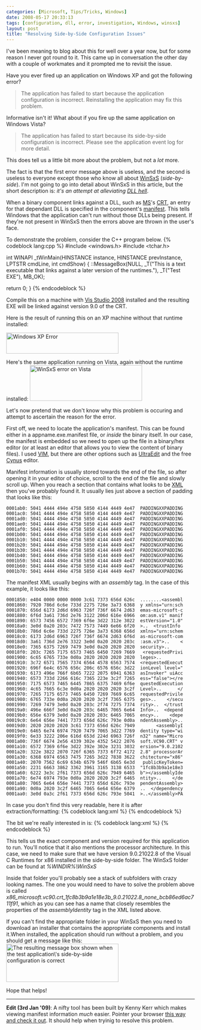 ```yaml
---
categories: [Microsoft, Tips/Tricks, Windows]
date: 2008-05-17 20:33:13
tags: [configuration, dll, error, investigation, Windows, winsxs]
layout: post
title: "Resolving Side-by-Side Configuration Issues"
---
```

I've been meaning to blog about this for well over a year now, but for some reason I never got round to it. This came up in conversation the other day with a couple of workmates and it prompted me to revisit the issue.

Have you ever fired up an application on Windows XP and got the following error?
<blockquote><p>The application has failed to start because the application configuration is incorrect. Reinstalling the application may fix this problem.</p></blockquote>
Informative isn't it! What about if you fire up the same application on Windows Vista?
<blockquote><p>The application has failed to start because its side-by-side configuration is incorrect. Please see the application event log for more detail.</p></blockquote>
This does tell us a little bit more about the problem, but not a <em>lot</em> more.

<!--more-->

The fact is that the first error message above is useless, and the second is useless to everyone except those who know all about <a href="http://blog.tiensivu.com/aaron/archives/1306-Demystifying-the-WinSxS-directory-in-Windows-XP,-Vista-and-Server-20032008.html" title="WinSxS">WinSxS</a> (<em>side-by-side</em>). I'm not going to go into detail about WinSxS in this article, but the short description is: <em>it's an attempt at alleviating <a href="http://en.wikipedia.org/wiki/DLL_hell" title="DLL Hell">DLL hell</a></em>.

When a binary component links against a DLL, such as <a href="http://www.microsoft.com/" title="Microsoft">MS</a>'s <a href="http://msdn.microsoft.com/en-us/library/abx4dbyh(VS.80).aspx" title="C Run-Time Libraries">CRT</a>, an entry for that dependant DLL is specified in the component's <a href="http://msdn.microsoft.com/en-us/library/aa375365.aspx" title="Manifests">manifest</a>. This tells Windows that the application can't run without those DLLs being present. If they're not present in WinSxS then the errors above are thrown in the user's face.

To demonstrate the problem, consider the C++ program below.
{% codeblock lang:cpp %}
#include <windows.h>
#include <tchar.h>

int WINAPI _tWinMain(HINSTANCE instance, HINSTANCE prevInstance, LPTSTR cmdLine, int cmdShow)
{
  ::MessageBox(NULL,
      _T("This is a text executable that links against a later version of the runtimes."),
      _T("Test EXE"),
      MB_OK);

  return 0;
}
{% endcodeblock %}


Compile this on a machine with <a href="http://msdn.microsoft.com/en-us/vstudio/default.aspx" title="Visual Studio Developer Center">Vis Studio 2008</a> installed and the resulting EXE will be linked against version 9.0 of the CRT.

Here is the result of running this on an XP machine without that runtime installed:

<a href="/uploads/2008/05/xp_fail.png" rel="lightbox[winsxs]"><img src="/uploads/2008/05/xp_fail.png" alt="Windows XP Error" title="XP Error" width="300" height="56" class="aligncenter size-medium wp-image-350" /></a>

Here's the same application running on Vista, again without the runtime installed:
<a href="/uploads/2008/05/vista_fail.png" rel="lightbox[winsxs]"><img src="/uploads/2008/05/vista_fail.png" alt="WinSxS error on Vista" title="Vista Error Message" width="300" height="95" class="aligncenter size-medium wp-image-349" /></a>

Let's now pretend that we don't know why this problem is occuring and attempt to ascertain the reason for the error.

First off, we need to locate the application's manifest. This can be found either in a appname.exe.manifest file, or <em>inside</em> the binary itself. In our case, the manifest is embedded so we need to open up the file in a binary/hex editor (or at least an editor that allows you to view the content of binary files). I used <a href="http://www.vim.org/" title="VIM">VIM</a>, but there are other options such as <a href="http://www.ultraedit.com/" title="UltraEdit">UltraEdit</a> and the free <a href="http://www.softcircuits.com/cygnus/fe/" title="Cygnus Hex Editor">Cynus</a> editor.

Manifest information is usually stored towards the end of the file, so after opening it in your editor of choice, scroll to the end of the file and slowly scroll up. When you reach a section that contains what looks to be <a href="http://www.w3.org/XML/" title="XML">XML</a> then you've probably found it. It usually lies just above a section of padding that looks like this:

    0001ab0: 5041 4444 494e 4758 5850 4144 4449 4e47  PADDINGXXPADDING
    0001ac0: 5041 4444 494e 4758 5850 4144 4449 4e47  PADDINGXXPADDING
    0001ad0: 5041 4444 494e 4758 5850 4144 4449 4e47  PADDINGXXPADDING
    0001ae0: 5041 4444 494e 4758 5850 4144 4449 4e47  PADDINGXXPADDING
    0001af0: 5041 4444 494e 4758 5850 4144 4449 4e47  PADDINGXXPADDING
    0001b00: 5041 4444 494e 4758 5850 4144 4449 4e47  PADDINGXXPADDING
    0001b10: 5041 4444 494e 4758 5850 4144 4449 4e47  PADDINGXXPADDING
    0001b20: 5041 4444 494e 4758 5850 4144 4449 4e47  PADDINGXXPADDING
    0001b30: 5041 4444 494e 4758 5850 4144 4449 4e47  PADDINGXXPADDING
    0001b40: 5041 4444 494e 4758 5850 4144 4449 4e47  PADDINGXXPADDING
    0001b50: 5041 4444 494e 4758 5850 4144 4449 4e47  PADDINGXXPADDING
    0001b60: 5041 4444 494e 4758 5850 4144 4449 4e47  PADDINGXXPADDING
    0001b70: 5041 4444 494e 4758 5850 4144 4449 4e47  PADDINGXXPADDING

The manifest XML usually begins with an <em>assembly</em> tag. In the case of this example, it looks like this:

    0001850: e404 0000 0000 0000 3c61 7373 656d 626c  ........<assembl
    0001860: 7920 786d 6c6e 733d 2275 726e 3a73 6368  y xmlns="urn:sch
    0001870: 656d 6173 2d6d 6963 726f 736f 6674 2d63  emas-microsoft-c
    0001880: 6f6d 3a61 736d 2e76 3122 206d 616e 6966  om:asm.v1" manif
    0001890: 6573 7456 6572 7369 6f6e 3d22 312e 3022  estVersion="1.0"
    00018a0: 3e0d 0a20 203c 7472 7573 7449 6e66 6f20  >..  <trustInfo
    00018b0: 786d 6c6e 733d 2275 726e 3a73 6368 656d  xmlns="urn:schem
    00018c0: 6173 2d6d 6963 726f 736f 6674 2d63 6f6d  as-microsoft-com
    00018d0: 3a61 736d 2e76 3322 3e0d 0a20 2020 203c  :asm.v3">..    <
    00018e0: 7365 6375 7269 7479 3e0d 0a20 2020 2020  security>..
    00018f0: 203c 7265 7175 6573 7465 6450 7269 7669   <requestedPrivi
    0001900: 6c65 6765 733e 0d0a 2020 2020 2020 2020  leges>..
    0001910: 3c72 6571 7565 7374 6564 4578 6563 7574  <requestedExecut
    0001920: 696f 6e4c 6576 656c 206c 6576 656c 3d22  ionLevel level="
    0001930: 6173 496e 766f 6b65 7222 2075 6941 6363  asInvoker" uiAcc
    0001940: 6573 733d 2266 616c 7365 223e 3c2f 7265  ess="false"></re
    0001950: 7175 6573 7465 6445 7865 6375 7469 6f6e  questedExecution
    0001960: 4c65 7665 6c3e 0d0a 2020 2020 2020 3c2f  Level>..      </
    0001970: 7265 7175 6573 7465 6450 7269 7669 6c65  requestedPrivile
    0001980: 6765 733e 0d0a 2020 2020 3c2f 7365 6375  ges>..    </secu
    0001990: 7269 7479 3e0d 0a20 203c 2f74 7275 7374  rity>..  </trust
    00019a0: 496e 666f 3e0d 0a20 203c 6465 7065 6e64  Info>..  <depend
    00019b0: 656e 6379 3e0d 0a20 2020 203c 6465 7065  ency>..    <depe
    00019c0: 6e64 656e 7441 7373 656d 626c 793e 0d0a  ndentAssembly>..
    00019d0: 2020 2020 2020 3c61 7373 656d 626c 7949        <assemblyI
    00019e0: 6465 6e74 6974 7920 7479 7065 3d22 7769  dentity type="wi
    00019f0: 6e33 3222 206e 616d 653d 224d 6963 726f  n32" name="Micro
    0001a00: 736f 6674 2e56 4339 302e 4352 5422 2076  soft.VC90.CRT" v
    0001a10: 6572 7369 6f6e 3d22 392e 302e 3231 3032  ersion="9.0.2102
    0001a20: 322e 3822 2070 726f 6365 7373 6f72 4172  2.8" processorAr
    0001a30: 6368 6974 6563 7475 7265 3d22 7838 3622  chitecture="x86"
    0001a40: 2070 7562 6c69 634b 6579 546f 6b65 6e3d   publicKeyToken=
    0001a50: 2231 6663 3862 3362 3961 3165 3138 6533  "1fc8b3b9a1e18e3
    0001a60: 6222 3e3c 2f61 7373 656d 626c 7949 6465  b"></assemblyIde
    0001a70: 6e74 6974 793e 0d0a 2020 2020 3c2f 6465  ntity>..    </de
    0001a80: 7065 6e64 656e 7441 7373 656d 626c 793e  pendentAssembly>
    0001a90: 0d0a 2020 3c2f 6465 7065 6e64 656e 6379  ..  </dependency
    0001aa0: 3e0d 0a3c 2f61 7373 656d 626c 793e 5041  >..</assembly>PA

In case you don't find this very readable, here it is after extraction/formatting:
{% codeblock lang:xml %}
<assembly xmlns="urn:schemas-microsoft-com:asm.v1" manifestVersion="1.0">
  <trustInfo xmlns="urn:schemas-microsoft-com:asm.v3">
    <security>
      <requestedPrivileges>
      <requestedExecutionLevel
        level="asInvoker"
        uiAccess="false"></requestedExecutionLevel>
      </requestedPrivileges>
    </security>
  </trustInfo>
  <dependency>
    <dependentAssembly>
      <assemblyIdentity
        type="win32"
        name="Microsoft.VC90.CRT"
        version="9.0.21022.8"
        processorArchitecture="x86"
        publicKeyToken="1fc8b3b9a1e18e3b">
      </assemblyIdentity>
    </dependentAssembly>
  </dependency>
</assembly>
{% endcodeblock %}


The bit we're really interested in is:
{% codeblock lang:xml %}
<dependentAssembly>
  <assemblyIdentity
    type="win32"
    name="Microsoft.VC90.CRT"
    version="9.0.21022.8"
    processorArchitecture="x86"
    publicKeyToken="1fc8b3b9a1e18e3b">
  </assemblyIdentity>
</dependentAssembly>
{% endcodeblock %}


This tells us the exact component and version required for this application to run. You'll notice that it also mentions the processor architecture. In this case, we need to make sure that we have version 9.0.21022.8 of the Visual C Runtimes for x86 installed in the side-by-side folder. The WinSxS folder can be found at <em>%WINDIR%\WinSxS</em>

Inside that folder you'll probably see a stack of subfolders with crazy looking names. The one you would need to have to solve the problem above is called <em>x86_microsoft.vc90.crt_1fc8b3b9a1e18e3b_9.0.21022.8_none_bcb86ed6ac711f91</em>, which as you can see has a name that closely resembles the properties of the <em>assemblyIdentity</em> tag in the XML listed above.

If you can't find the appropriate folder in your WinSxS then you need to download an installer that contains the appropriate components and install it.When installed, the application should run without a problem, and you should get a message like this:
<a href="/uploads/2008/05/vista_success.png" rel="lightbox[winsxs]"><img src="/uploads/2008/05/vista_success.png" alt="The resulting message box shown when the test application\&#039;s side-by-side configuration is correct" title="Successful run of application" width="300" height="102" class="aligncenter size-medium wp-image-351" /></a>

Hope that helps!

<hr/>

<strong>Edit (3rd Jan '09)</strong>: A nifty tool has been built by Kenny Kerr which makes viewing manifest information <em>much</em> easier. Pointer your browser <a href="http://weblogs.asp.net/kennykerr/archive/posts/manifest-view-support-for-dlls.aspx">this way and check it out</a>. It should help when tryinig to resolve this problem.

<!--adsense-->
